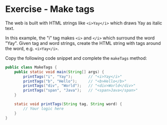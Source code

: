 # Exercise - Make tags

The web is built with HTML strings like `<i>Yay</i>` which draws Yay as italic text. 

In this example, the "i" tag makes `<i>` and `</i>` which surround the word "Yay". Given tag and word strings, create the HTML string with tags around the word, e.g. `<i>Yay</i>`.

Copy the following code snippet and complete the `makeTags` method:

```java
public class MakeTags {
    public static void main(String[] args) {
        printTags("i", "Yay");       // "<i>Yay</i>"
        printTags("b", "Hello");     // "<b>Hello</b>"
        printTags("div", "World");   // "<div>World</div>"
        printTags("span", "Java");   // "<span>Java</span>"
    }

    static void printTags(String tag, String word) {
        // Your logic here
    }
}
```


